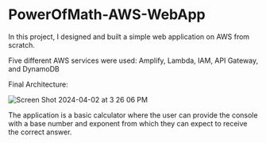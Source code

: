 # PowerOfMath-AWS-WebApp

In this project, I designed and built a simple web application on AWS from scratch.

Five different AWS services were used: Amplify, Lambda, IAM, API Gateway, and DynamoDB

Final Architecture:

![Screen Shot 2024-04-02 at 3 26 06 PM](https://github.com/nkb59/PowerOfMath-AWS-WebApp/assets/42351149/b3aacf7c-2b98-4f11-92de-36549b36ca04)

The application is a basic calculator where the user can provide the console with a base number and exponent from which they can expect to receive the correct answer.


